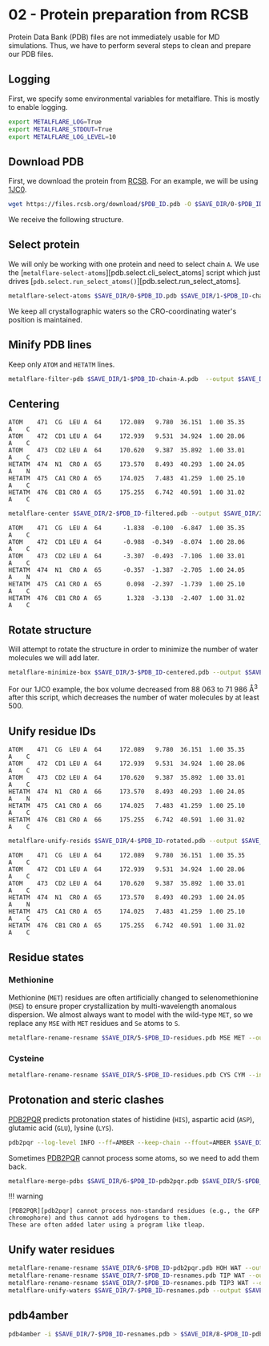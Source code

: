 # 02 - Protein preparation from RCSB

Protein Data Bank (PDB) files are not immediately usable for MD simulations.
Thus, we have to perform several steps to clean and prepare our PDB files.

## Logging

First, we specify some environmental variables for metalflare.
This is mostly to enable logging.

```bash
export METALFLARE_LOG=True
export METALFLARE_STDOUT=True
export METALFLARE_LOG_LEVEL=10
```

## Download PDB

First, we download the protein from [RCSB](https://www.rcsb.org/).
For an example, we will be using [1JC0](https://www.rcsb.org/structure/1JC0).

```bash
wget https://files.rcsb.org/download/$PDB_ID.pdb -O $SAVE_DIR/0-$PDB_ID.pdb
```

We receive the following structure.

<div id="original-pdb" class="mol-container"></div>
<script>
var uri = 'https://files.rcsb.org/view/1JC0.pdb';
jQuery.ajax( uri, {
    success: function(data) {
        // https://3dmol.org/doc/GLViewer.html
        let viewer = $3Dmol.createViewer(
            document.querySelector('#original-pdb'),
            { backgroundAlpha: '0.0' }
        );
        viewer.addModel( data, 'pdb' );
        viewer.setStyle({}, {cartoon: {color: 'spectrum'}});
        viewer.setStyle({resn: 'CRO'}, {stick: {}});
        viewer.setStyle({resn: 'HOH'}, {sphere: {scale: '0.3', opacity: '0.95'}});
        viewer.zoomTo();
        viewer.render();
    },
    error: function(hdr, status, err) {
        console.error( "Failed to load " + uri + ": " + err );
    },
});
</script>

## Select protein

We will only be working with one protein and need to select chain `A`.
We use the [`metalflare-select-atoms`][pdb.select.cli_select_atoms] script which just drives [`pdb.select.run_select_atoms()`][pdb.select.run_select_atoms].

```bash
metalflare-select-atoms $SAVE_DIR/0-$PDB_ID.pdb $SAVE_DIR/1-$PDB_ID-chain-A.pdb --select_str "chainID A"
```

We keep all crystallographic waters so the CRO-coordinating water's position is maintained.

<div id="select-chain-a" class="mol-container"></div>
<script>
var uri = 'https://files.rcsb.org/view/1JC0.pdb';
jQuery.ajax( uri, {
    success: function(data) {
        // https://3dmol.org/doc/GLViewer.html
        let viewer = $3Dmol.createViewer(
            document.querySelector('#select-chain-a'),
            { backgroundAlpha: '0.0' }
        );
        viewer.addModel( data, 'pdb' );
        viewer.setStyle({chain: 'A'}, {cartoon: {color: 'spectrum'}});
        viewer.setStyle({chain: 'A', resn: 'CRO'}, {stick: {}, cartoon: {color: "spectrum"}});
        viewer.setStyle({resn: 'HOH'}, {sphere: {scale: '0.3', opacity: '0.95'}});
        viewer.setStyle({chain: 'B'}, {});
        viewer.setStyle({chain: 'C'}, {});
        viewer.zoomTo({chain: 'A'});
        viewer.render();
    },
    error: function(hdr, status, err) {
        console.error( "Failed to load " + uri + ": " + err );
    },
});
</script>

## Minify PDB lines

Keep only `ATOM` and `HETATM` lines.

```bash
metalflare-filter-pdb $SAVE_DIR/1-$PDB_ID-chain-A.pdb  --output $SAVE_DIR/2-$PDB_ID-filtered.pdb
```

## Centering

```text
ATOM    471  CG  LEU A  64     172.089   9.780  36.151  1.00 35.35      A    C
ATOM    472  CD1 LEU A  64     172.939   9.531  34.924  1.00 28.06      A    C
ATOM    473  CD2 LEU A  64     170.620   9.387  35.892  1.00 33.01      A    C
HETATM  474  N1  CRO A  65     173.570   8.493  40.293  1.00 24.05      A    N
HETATM  475  CA1 CRO A  65     174.025   7.483  41.259  1.00 25.10      A    C
HETATM  476  CB1 CRO A  65     175.255   6.742  40.591  1.00 31.02      A    C
```

```bash
metalflare-center $SAVE_DIR/2-$PDB_ID-filtered.pdb --output $SAVE_DIR/3-$PDB_ID-centered.pdb
```

```text
ATOM    471  CG  LEU A  64      -1.838  -0.100  -6.847  1.00 35.35      A    C
ATOM    472  CD1 LEU A  64      -0.988  -0.349  -8.074  1.00 28.06      A    C
ATOM    473  CD2 LEU A  64      -3.307  -0.493  -7.106  1.00 33.01      A    C
HETATM  474  N1  CRO A  65      -0.357  -1.387  -2.705  1.00 24.05      A    N
HETATM  475  CA1 CRO A  65       0.098  -2.397  -1.739  1.00 25.10      A    C
HETATM  476  CB1 CRO A  65       1.328  -3.138  -2.407  1.00 31.02      A    C
```

## Rotate structure

Will attempt to rotate the structure in order to minimize the number of water molecules we will add later.

```bash
metalflare-minimize-box $SAVE_DIR/3-$PDB_ID-centered.pdb --output $SAVE_DIR/4-$PDB_ID-rotated.pdb
```

For our 1JC0 example, the box volume decreased from 88 063 to 71 986 Å<sup>3</sup> after this script, which decreases the number of water molecules by at least 500.

## Unify residue IDs

```text
ATOM    471  CG  LEU A  64     172.089   9.780  36.151  1.00 35.35      A    C
ATOM    472  CD1 LEU A  64     172.939   9.531  34.924  1.00 28.06      A    C
ATOM    473  CD2 LEU A  64     170.620   9.387  35.892  1.00 33.01      A    C
HETATM  474  N1  CRO A  66     173.570   8.493  40.293  1.00 24.05      A    N
HETATM  475  CA1 CRO A  66     174.025   7.483  41.259  1.00 25.10      A    C
HETATM  476  CB1 CRO A  66     175.255   6.742  40.591  1.00 31.02      A    C
```

```bash
metalflare-unify-resids $SAVE_DIR/4-$PDB_ID-rotated.pdb --output $SAVE_DIR/5-$PDB_ID-residues.pdb
```

```text
ATOM    471  CG  LEU A  64     172.089   9.780  36.151  1.00 35.35      A    C
ATOM    472  CD1 LEU A  64     172.939   9.531  34.924  1.00 28.06      A    C
ATOM    473  CD2 LEU A  64     170.620   9.387  35.892  1.00 33.01      A    C
HETATM  474  N1  CRO A  65     173.570   8.493  40.293  1.00 24.05      A    N
HETATM  475  CA1 CRO A  65     174.025   7.483  41.259  1.00 25.10      A    C
HETATM  476  CB1 CRO A  65     175.255   6.742  40.591  1.00 31.02      A    C
```

## Residue states

### Methionine

Methionine (`MET`) residues are often artificially changed to selenomethionine (`MSE`) to ensure proper crystallization by multi-wavelength anomalous dispersion.
We almost always want to model with the wild-type `MET`, so we replace any `MSE` with `MET` residues and `Se` atoms to `S`.

```bash
metalflare-rename-resname $SAVE_DIR/5-$PDB_ID-residues.pdb MSE MET --output $SAVE_DIR/5-$PDB_ID-residues.pdb
```

### Cysteine

<!-- Amber uses `CYX` instead of `CYS` to indicate that cysteine residues are involved in disulfide bonds.
Often this has to be manually inspected and changed.
If you want to convert all `CYX` to `CYS` residues to ensure no disulfide bonds are present, you can use the following script. -->

```bash
metalflare-rename-resname $SAVE_DIR/5-$PDB_ID-residues.pdb CYS CYM --include 145 202 --output $SAVE_DIR/5-$PDB_ID-residues.pdb
```

## Protonation and steric clashes

[PDB2PQR][pdb2pqr] predicts protonation states of histidine (`HIS`), aspartic acid (`ASP`), glutamic acid (`GLU`), lysine (`LYS`).

```bash
pdb2pqr --log-level INFO --ff=AMBER --keep-chain --ffout=AMBER $SAVE_DIR/5-$PDB_ID-residues.pdb $SAVE_DIR/6-$PDB_ID-pdb2pqr.pdb
```

Sometimes [PDB2PQR][pdb2pqr] cannot process some atoms, so we need to add them back.

```bash
metalflare-merge-pdbs $SAVE_DIR/6-$PDB_ID-pdb2pqr.pdb $SAVE_DIR/5-$PDB_ID-residues.pdb --output $SAVE_DIR/6-$PDB_ID-pdb2pqr.pdb
```

!!! warning

    [PDB2PQR][pdb2pqr] cannot process non-standard residues (e.g., the GFP chromophore) and thus cannot add hydrogens to them.
    These are often added later using a program like tleap.

## Unify water residues

```bash
metalflare-rename-resname $SAVE_DIR/6-$PDB_ID-pdb2pqr.pdb HOH WAT --output $SAVE_DIR/7-$PDB_ID-resnames.pdb
metalflare-rename-resname $SAVE_DIR/7-$PDB_ID-resnames.pdb TIP WAT --output $SAVE_DIR/7-$PDB_ID-resnames.pdb
metalflare-rename-resname $SAVE_DIR/7-$PDB_ID-resnames.pdb TIP3 WAT --output $SAVE_DIR/7-$PDB_ID-resnames.pdb
metalflare-unify-waters $SAVE_DIR/7-$PDB_ID-resnames.pdb --output $SAVE_DIR/7-$PDB_ID-resnames.pdb
```

## pdb4amber

```bash
pdb4amber -i $SAVE_DIR/7-$PDB_ID-resnames.pdb > $SAVE_DIR/8-$PDB_ID-pdb4amber.pdb 2> pdb4amber.err
```

<!-- LINKS -->

[pdb2pqr]: https://github.com/Electrostatics/pdb2pqr
